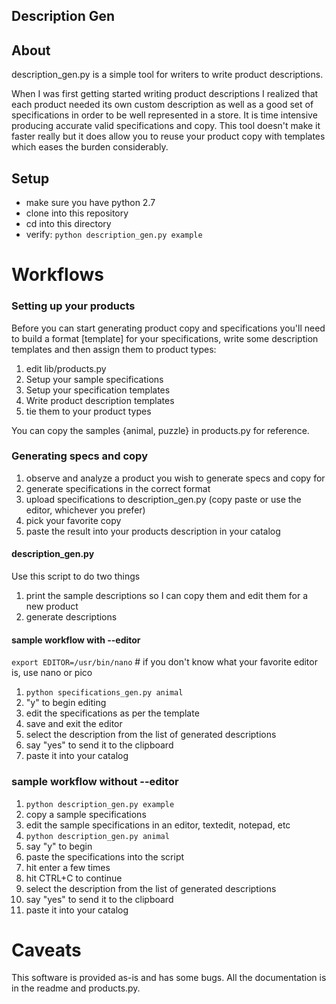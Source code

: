 ## Description Gen

## About
description_gen.py is a simple tool for writers to write product descriptions.

When I was first getting started writing product descriptions I realized that each product
needed its own custom description as well as a good set of specifications in order to be well represented in a store.
It is time intensive producing accurate valid specifications and copy. This tool doesn't make it faster really but
it does allow you to reuse your product copy with templates which eases the burden considerably.

## Setup
- make sure you have python 2.7
- clone into this repository
- cd into this directory
- verify: `python description_gen.py example`


# Workflows

### Setting up your products

Before you can start generating product copy and specifications you'll need to build a format [template] for
your specifications, write some description templates and then assign them to product types:

1. edit lib/products.py
2. Setup your sample specifications
3. Setup your specification templates
3. Write product description templates
4. tie them to your product types

You can copy the samples {animal, puzzle} in products.py for reference.

### Generating specs and copy

1. observe and analyze a product you wish to generate specs and copy for
2. generate specifications in the correct format
3. upload specifications to description_gen.py (copy paste or use the editor, whichever you prefer)
4. pick your favorite copy
5. paste the result into your products description in your catalog

#### description_gen.py
Use this script to do two things

1. print the sample descriptions so I can copy them and edit them for a new product
2. generate descriptions

#### sample workflow with --editor
`export EDITOR=/usr/bin/nano`  # if you don't know what your favorite editor is, use nano or pico
1. `python specifications_gen.py animal`
2. "y" to begin editing
3. edit the specifications as per the template
4. save and exit the editor
5. select the description from the list of generated descriptions
6. say "yes" to send it to the clipboard
7. paste it into your catalog

### sample workflow without --editor
1. `python description_gen.py example`
2. copy a sample specifications
3. edit the sample specifications in an editor, textedit, notepad, etc
4. `python description_gen.py animal`
5. say "y" to begin
6. paste the specifications into the script
7. hit enter a few times
8. hit CTRL+C to continue
9. select the description from the list of generated descriptions
10. say "yes" to send it to the clipboard
11. paste it into your catalog


# Caveats
This software is provided as-is and has some bugs. All the documentation is in the readme and products.py. 

